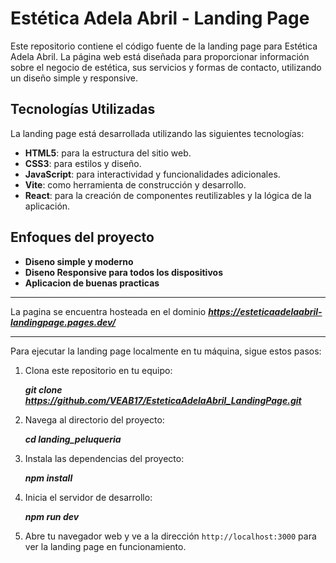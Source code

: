 # Estética Adela Abril - Landing Page

Este repositorio contiene el código fuente de la landing page para Estética Adela Abril. La página web está diseñada para proporcionar información sobre el negocio de estética, sus servicios y formas de contacto, utilizando un diseño simple y responsive.

## Tecnologías Utilizadas

La landing page está desarrollada utilizando las siguientes tecnologías:

- **HTML5**: para la estructura del sitio web.
- **CSS3**: para estilos y diseño.
- **JavaScript**: para interactividad y funcionalidades adicionales.
- **Vite**: como herramienta de construcción y desarrollo.
- **React**: para la creación de componentes reutilizables y la lógica de la aplicación.

## Enfoques del proyecto

- **Diseno simple y moderno**
- **Diseno Responsive para todos los dispositivos**
- **Aplicacion de buenas practicas**

---

La pagina se encuentra hosteada en el dominio ___https://esteticaadelaabril-landingpage.pages.dev/___

---

Para ejecutar la landing page localmente en tu máquina, sigue estos pasos:

1. Clona este repositorio en tu equipo:

   ___git clone https://github.com/VEAB17/EsteticaAdelaAbril_LandingPage.git___

2. Navega al directorio del proyecto:

   ___cd landing_peluqueria___

3. Instala las dependencias del proyecto:

   ___npm install___

4. Inicia el servidor de desarrollo:

   ___npm run dev___

5. Abre tu navegador web y ve a la dirección `http://localhost:3000` para ver la landing page en funcionamiento.
